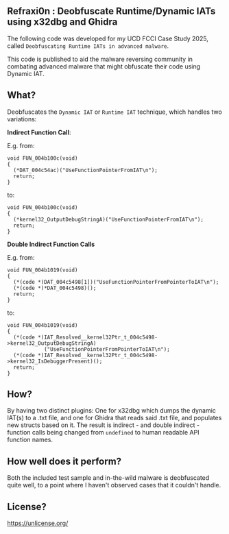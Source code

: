 ## Refraxi0n : Deobfuscate Runtime/Dynamic IATs using x32dbg and Ghidra

The following code was developed for my UCD FCCI Case Study 2025, called `Deobfuscating Runtime IATs in advanced malware`.

This code is published to aid the malware reversing community in combating advanced malware that might obfuscate their code using Dynamic IAT.


## What?

Deobfuscates the `Dynamic IAT` or `Runtime IAT` technique, which handles two variations:

**Indirect Function Call**:

E.g. from:

```
void FUN_004b100c(void)
{
  (*DAT_004c54ac)("UseFunctionPointerFromIAT\n");
  return;
}
```

to:

```
void FUN_004b100c(void)
{
  (*kernel32_OutputDebugStringA)("UseFunctionPointerFromIAT\n");
  return;
}
```


**Double Indirect Function Calls**

E.g. from:

```
void FUN_004b1019(void)
{
  (*(code *)DAT_004c5498[1])("UseFunctionPointerFromPointerToIAT\n");
  (*(code *)*DAT_004c5498)();
  return;
}
```

to:

```
void FUN_004b1019(void)
{
  (*(code *)IAT_Resolved__kernel32Ptr_t_004c5498->kernel32_OutputDebugStringA)
            ("UseFunctionPointerFromPointerToIAT\n");
  (*(code *)IAT_Resolved__kernel32Ptr_t_004c5498->kernel32_IsDebuggerPresent)();
  return;
}
```



## How?

By having two distinct plugins: One for x32dbg which dumps the dynamic IAT(s) to a .txt file, and one for Ghidra that reads said .txt file, and populates new structs based on it. The result is indirect - and double indirect - function calls being changed from `undefined` to human readable API function names.


## How well does it perform?

Both the included test sample and in-the-wild malware is deobfuscated quite well, to a point where I haven't observed cases that it couldn't handle.


## License?

https://unlicense.org/
